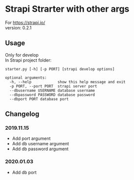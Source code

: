 # Strapi Strarter with other args

For https://strapi.io/  
version: 0.2.1

## Usage

Only for develop  
In Strapi project folder:  
```
starter.py [-h] [-p PORT] [strapi develop options]

optional arguments:
  -h, --help            show this help message and exit
  -p PORT, --port PORT  strapi server port
  --dbusername USERNAME database username
  --dbpassword PASSWORD database password
  --dbport PORT database port
```

## Changelog

### 2019.11.15
- Add port argument
- Add db username argument
- Add db password argument

### 2020.01.03
- Add db port